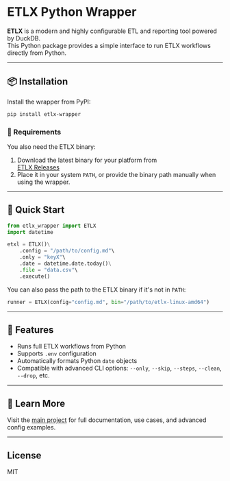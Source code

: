 # ETLX Python Wrapper

**ETLX** is a modern and highly configurable ETL and reporting tool powered by DuckDB.  
This Python package provides a simple interface to run ETLX workflows directly from Python.

---

## 📦 Installation

Install the wrapper from PyPI:

```bash
pip install etlx-wrapper
```

### 🧩 Requirements

You also need the ETLX binary:

1. Download the latest binary for your platform from  
   [ETLX Releases](https://github.com/realdatadriven/etlx/releases)
2. Place it in your system `PATH`, or provide the binary path manually when using the wrapper.

---

## 🚀 Quick Start

```python
from etlx_wrapper import ETLX
import datetime

etxl = ETLX()\
    .config = "/path/to/config.md"\
    .only = "keyX"\
    .date = datetime.date.today()\
    .file = "data.csv"\
    .execute()
```

You can also pass the path to the ETLX binary if it's not in `PATH`:

```python
runner = ETLX(config="config.md", bin="/path/to/etlx-linux-amd64")
```

---

## 🔧 Features

- Runs full ETLX workflows from Python  
- Supports `.env` configuration  
- Automatically formats Python `date` objects  
- Compatible with advanced CLI options: `--only`, `--skip`, `--steps`, `--clean`, `--drop`, etc.

---

## 🧱 Learn More

Visit the [main project](https://github.com/realdatadriven/etlx) for full documentation, use cases, and advanced config examples.

---

## License

MIT
